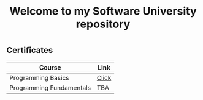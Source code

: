 
<h1 align="center"> Welcome to my Software University repository<h1>
<h2> Certificates </h2>

|**Course**|**Link**| 
|---|---|
|Programming Basics </a>   | <a href="https://github.com/amartinn/SoftUni/blob/master/Programming%20Basics%20January%202019/Programming%20Basics%20with%20C%23%20-%20January%202019%20-%20Honorable%20mention.pdf"> Click</a> |
| Programming Fundamentals</a>| TBA
